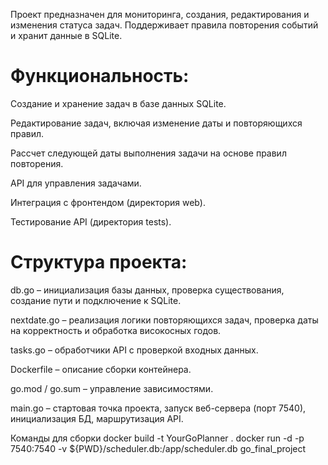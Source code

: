 Проект предназначен для мониторинга, создания, редактирования и изменения статуса задач. Поддерживает правила повторения событий и хранит данные в SQLite.


# **Функциональность:**

Создание и хранение задач в базе данных SQLite.

Редактирование задач, включая изменение даты и повторяющихся правил.

Рассчет следующей даты выполнения задачи на основе правил повторения.

API для управления задачами.

Интеграция с фронтендом (директория web).

Тестирование API (директория tests).


# **Структура проекта:**

db.go – инициализация базы данных, проверка существования, создание пути и подключение к SQLite.

nextdate.go – реализация логики повторяющихся задач, проверка даты на корректность и обработка високосных годов.

tasks.go – обработчики API с проверкой входных данных.

Dockerfile – описание сборки контейнера.

go.mod / go.sum – управление зависимостями.

main.go – стартовая точка проекта, запуск веб-сервера (порт 7540), инициализация БД, маршрутизация API.

Команды для сборки
docker build -t YourGoPlanner .
docker run -d -p 7540:7540 -v ${PWD}/scheduler.db:/app/scheduler.db go_final_project
